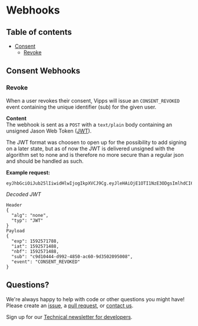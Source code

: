 # Webhooks

## Table of contents
* [Consent](#consent-webhooks)
    * [Revoke](#revoke)
 
## Consent Webhooks

### Revoke
When a user revokes their consent, Vipps will issue an `CONSENT_REVOKED` event containing the unique identifier (sub) for the given user.
  
**Content**  
The webhook is sent as a `POST` with a `text/plain` body containing an unsigned Jason Web Token ([JWT](https://jwt.io/)).  
 
The JWT format was choosen to open up for the possibility to add signing on a later state, but as of now the JWT  is delivered unsigned with the algorithm set to none and is therefore no more secure than a regular json and should be handled as such.

**Example request:**
```text
eyJhbGciOiJub25lIiwidHlwIjogIkpXVCJ9Cg.eyJleHAiOjE1OTI1NzE3ODgsImlhdCI6MTU5MjU3MTQ4OCwibmJmIjoxNTkyNTcxNDg4LCJzdWIiOiJjOWQxMDQ0NC1kOTkyLTQ4NTAtYWM2MC05ZDM1MDIwOTUwMDgiLCJldmVudCI6IkNPTlNFTlRfUkVWT0tFRCJ9
```

*Decoded JWT*
```
Header
{
  "alg": "none",
  "typ": "JWT"
}
Payload
{
  "exp": 1592571788,
  "iat": 1592571488,
  "nbf": 1592571488,
  "sub": "c9d10444-d992-4850-ac60-9d3502095008",
  "event": "CONSENT_REVOKED"
}
```

## Questions?

We're always happy to help with code or other questions you might have!
Please create an [issue](https://github.com/vippsas/vipps-login-api/issues),
a [pull request](https://github.com/vippsas/vipps-login-api/pulls),
or [contact us](https://github.com/vippsas/vipps-developers/blob/master/contact.md).

Sign up for our [Technical newsletter for developers](https://github.com/vippsas/vipps-developers/tree/master/newsletters).
